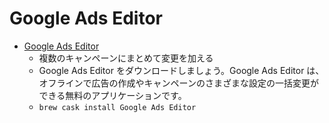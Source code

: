 # Google Ads Editor
- [Google Ads Editor](https://ads.google.com/home/tools/ads-editor/)
  -  複数のキャンペーンにまとめて変更を加える
  - Google Ads Editor をダウンロードしましょう。Google Ads Editor は、オフラインで広告の作成やキャンペーンのさまざまな設定の一括変更ができる無料のアプリケーションです。
  - `brew cask install Google Ads Editor`
